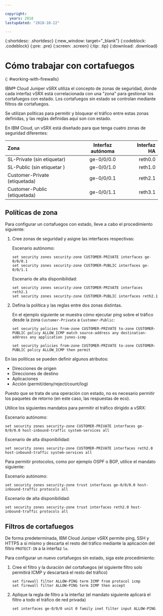 ```yaml
---

copyright:
  years: 2018
lastupdated: "2018-10-22"

---
```


{:shortdesc: .shortdesc}
{:new_window: target="_blank"}
{:codeblock: .codeblock}
{:pre: .pre}
{:screen: .screen}
{:tip: .tip}
{:download: .download}

# Cómo trabajar con cortafuegos
{: #working-with-firewalls}

IBM® Cloud Juniper vSRX utiliza el concepto de zonas de seguridad, donde cada interfaz vSRX está correlacionada con una "zona" para gestionar los cortafuegos con estado. Los cortafuegos sin estado se controlan mediante filtros de cortafuegos.

Se utilizan políticas para permitir y bloquear el tráfico entre estas zonas definidas, y las reglas definidas aquí son con estado.

En IBM Cloud, un vSRX está diseñado para que tenga cuatro zonas de seguridad diferentes:

| Zona                     | Interfaz autónoma | Interfaz HA |
| :---                     |        :----:        |         ---: |
| SL-Private (sin etiquetar)    | ge-0/0/0.0           | reth0.0      |
| SL-Public (sin etiquetar )     | ge-0/0/1.0           | reth1.0      |
| Customer-Private (etiquetada)| ge-0/0/0.1           | reth2.1      |
| Customer-Public (etiquetada) | ge-0/0/1.1           | reth3.1      |

## Políticas de zona
Para configurar un cortafuegos con estado, lleve a cabo el procedimiento siguiente:

1. Cree zonas de seguridad y asigne las interfaces respectivas:

	Escenario autónomo:
	```
	set security zones security-zone CUSTOMER-PRIVATE interfaces ge-0/0/0.1
	set security zones security-zone CUSTOMER-PUBLIC interfaces ge-0/0/1.1
	```
	Escenario de alta disponibilidad:
	```
	set security zones security-zone CUSTOMER-PRIVATE interfaces reth2.1
	set security zones security-zone CUSTOMER-PUBLIC interfaces reth2.1
	```
2. Defina la política y las reglas entre dos zonas distintas.

	En el ejemplo siguiente se muestra cómo ejecutar ping sobre el tráfico desde la zona `Customer-Private` a `Customer-Public`:

	```
	set security policies from-zone CUSTOMER-PRIVATE to-zone CUSTOMER-PUBLIC policy ALLOW_ICMP match source-address any destination-address any application junos-icmp

	set security policies from-zone CUSTOMER-PRIVATE to-zone CUSTOMER-PUBLIC policy ALLOW_ICMP then permit
	```

En las políticas se pueden definir algunos atributos:

* Direcciones de origen
* Direcciones de destino
* Aplicaciones
* Acción (permit/deny/reject/count/log)

Puesto que se trata de una operación con estado, no es necesario permitir los paquetes de retorno (en este caso, las respuestas de eco).

Utilice los siguientes mandatos para permitir el tráfico dirigido a vSRX:

Escenario autónomo:
```
set security zones security-zone CUSTOMER-PRIVATE interfaces ge-0/0/0.0 host-inbound-traffic system-services all
```
Escenario de alta disponibilidad:
```
set security zones security-zone CUSTOMER-PRIVATE interfaces reth2.0 host-inbound-traffic system-services all
```

Para permitir protocolos, como por ejemplo OSPF o BGP, utilice el mandato siguiente:

Escenario autónomo:
```
set security zones security-zone trust interfaces ge-0/0/0.0 host-inbound-traffic protocols all
```
Escenario de alta disponibilidad:
```
set security zones security-zone trust interfaces reth2.0 host-inbound-traffic protocols all
```

## Filtros de cortafuegos
De forma predeterminada, IBM Cloud Juniper vSRX permite ping, SSH y HTTPS a sí mismo y descarta el resto del tráfico mediante la aplicación del filtro `PROTECT-IN` a la interfaz `lo`.

Para configurar un nuevo cortafuegos sin estado, siga este procedimiento:

1. Cree el filtro y la duración del cortafuegos (el siguiente filtro solo permitirá ICMP y descartará el resto del tráfico)
	```
	set firewall filter ALLOW-PING term ICMP from protocol icmp
	set firewall filter ALLOW-PING term ICMP then accept
	```

2. Aplique la regla de filtro a la interfaz (el mandato siguiente aplicará el filtro a todo el tráfico de red privada)
	```
	set interfaces ge-0/0/0 unit 0 family inet filter input ALLOW-PING
	```
